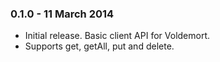 ### 0.1.0 - 11 March 2014

- Initial release. Basic client API for Voldemort.
- Supports get, getAll, put and delete.

